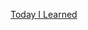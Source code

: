 [Today I Learned](https://yunseop-.notion.site/TIL-Today-I-Learned-a0cd5a61494d45b6900779a1194bcadc)
